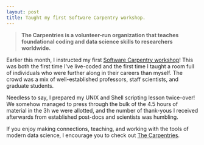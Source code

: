 ```yaml
---
layout: post
title: Taught my first Software Carpentry workshop.
---
```


>**The Carpentries is a volunteer-run organization that teaches foundational coding and data science skills to researchers worldwide.**

Earlier this month, I instructed my first <a href="https://uwescience.github.io/2019-07-15-uw/">Software Carpentry workshop</a>! This was both the first time I've live-coded and the first time I taught a room full of individuals who were further along in their careers than myself. The crowd was a mix of well-established professors, staff scientists, and graduate students. 

Needless to say, I prepared my UNIX and Shell scripting lesson twice-over! We somehow managed to press through the bulk of the 4.5 hours of material in the 3h we were allotted, and the number of thank-yous I received afterwards from established post-docs and scientists was humbling. 

If you enjoy making connections, teaching, and working with the tools of modern data science, I encourage you to check out <a href="https://carpentries.org/">The Carpentries</a>.